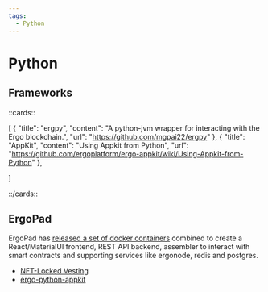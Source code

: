 ```yaml
---
tags:
  - Python
---
```



# Python

## Frameworks

::cards::

[
  {
    "title": "ergpy",
    "content": "A python-jvm wrapper for interacting with the Ergo blockchain.",
    "url": "https://github.com/mgpai22/ergpy"
  },
  {
    "title": "AppKit",
    "content": "Using Appkit from Python",
    "url": "https://github.com/ergoplatform/ergo-appkit/wiki/Using-Appkit-from-Python"
  },

]

::/cards::




## ErgoPad

ErgoPad has [released a set of docker containers](https://github.com/ergo-pad/ergopad) combined to create a React/MaterialUI frontend, REST API backend, assembler to interact with smart contracts and supporting services like ergonode, redis and postgres.


- [NFT-Locked Vesting](https://github.com/ergo-pad/ergopad-api/tree/nft-locked-vesting)
- [ergo-python-appkit](https://github.com/ergo-pad/ergo-python-appkit)
